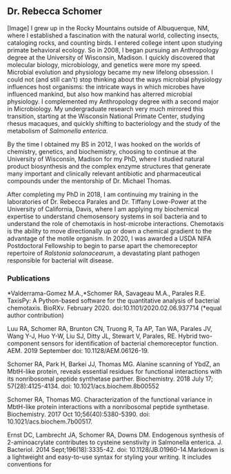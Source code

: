 ## Dr. Rebecca Schomer
[Image]
I grew up in the Rocky Mountains outside of Albuquerque, NM, where I established a fascination with the natural world, collecting insects, cataloging rocks, and counting birds. I entered college intent upon studying primate behavioral ecology. So in 2008, I began pursuing an Anthropology degree at the University of Wisconsin, Madison. I quickly discovered that molecular biology, microbiology, and genetics were more my speed. Microbial evolution and physiology became my new lifelong obsession. I could not (and still can't) stop thinking about the ways microbial physiology influences host organisms: the intricate ways in which microbes have influenced mankind, but also how mankind has alterred microbial physiology. I complemented my Anthropology degree with a second major in Microbiology. My undergraduate research very much mirrored this transition, starting at the Wisconsin National Primate Center, studying rhesus macaques, and quickly shifting to bacteriology and the study of the metabolism of _Salmonella enterica_. 

By the time I obtained my BS in 2012, I was hooked on the worlds of chemistry, genetics, and biochemistry, choosing to continue at the University of Wisconsin, Madison for my PhD, where I studied natural product biosynthesis and the complex enzyme structures that generate many important and clinically relevant antibiotic and pharmaceutical compounds under the mentorship of Dr. Michael Thomas. 

After completing my PhD in 2018, I am continuing my training in the laboratories of Dr. Rebecca Parales and Dr. Tiffany Lowe-Power at the University of California, Davis, where I am applying my biochemical expertise to understand chemosensory systems in soil bacteria and to understand the role of chemotaxis in host-microbe interactions. Chemotaxis is the ability to move directionally up or down a chemical gradient to the advantage of the motile organism. In 2020, I was awarded a USDA NIFA Postdoctoral Fellowship to begin to parse apart the chemoreceptor repertoire of _Ralstonia solanacearum_, a devastating plant pathogen responsible for bacterial wilt disease.


### Publications

*Valderrama-Gomez M.A.,*Schomer RA, Savageau M.A., Parales R.E. TaxisPy: A Python-based software for the quantitative analysis of bacterial chemotaxis. BioRXv. February 2020. doi:10.1101/2020.02.06.937714 (*equal author contribution)

Luu RA, Schomer RA, Brunton CN, Truong R, Ta AP, Tan WA, Parales JV, Wang Y-J, Huo Y-W, Liu SJ, Ditty JL, Stewart V, Parales, RE. Hybrid two-component sensors for identification of bacterial chemoreceptor function. AEM. 2019 September doi: 10.1128/AEM.06126-19.

Schomer RA, Park H, Barkei JJ, Thomas MG. Alanine scanning of YbdZ, an MbtH-like protein, reveals essential residues for functional interactions with its nonribosomal peptide synthetase parther. Biochemistry. 2018 July 17; 57(28):4125-4134. doi: 10.1021/acs.biochem.8b00552  

Schomer RA, Thomas MG. Characterization of the functional variance in MbtH-like protein interactions with a nonribosomal peptide synthetase. Biochemistry. 2017 Oct 10;56(40):5380-5390. doi: 10.1021/acs.biochem.7b00517.

Ernst DC, Lambrecht JA, Schomer RA, Downs DM. Endogenous synthesis of 2-aminoacrylate contributes to cysteine senstivity in Salmonella enterica. J. Bacteriol. 2014 Sept;196(18):3335-42. doi: 10.1128/JB.01960-14.Markdown is a lightweight and easy-to-use syntax for styling your writing. It includes conventions for

